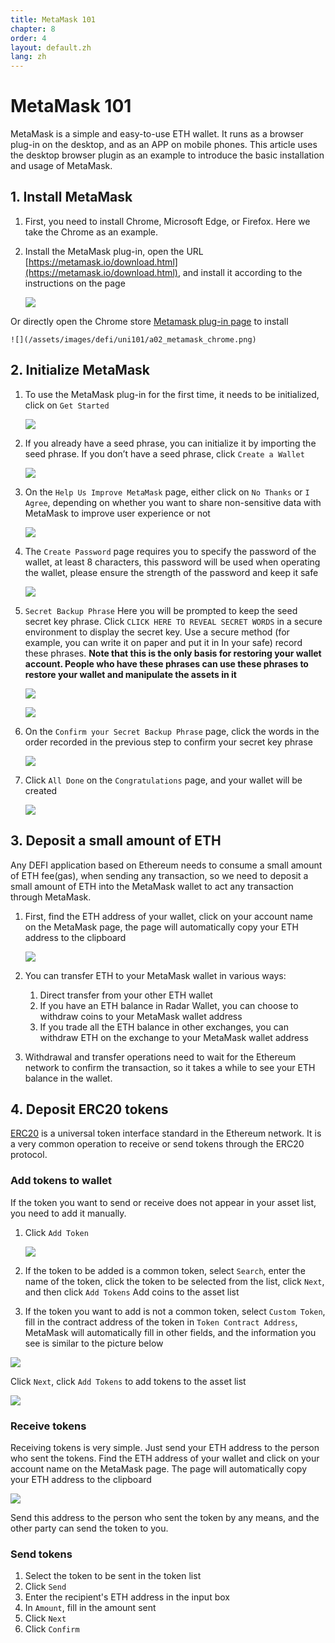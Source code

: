 ```yaml
---
title: MetaMask 101
chapter: 8
order: 4
layout: default.zh
lang: zh
---
```


# MetaMask 101

MetaMask is a simple and easy-to-use ETH wallet. It runs as a browser plug-in on the desktop, and as an APP on mobile phones. This article uses the desktop browser plugin as an example to introduce the basic installation and usage of MetaMask.

## 1. Install MetaMask

1. First, you need to install Chrome, Microsoft Edge, or Firefox. Here we take the Chrome as an example.

2. Install the MetaMask plug-in, open the URL [https://metamask.io/download.html](https://metamask.io/download.html), and install it according to the instructions on the page

     ![](/assets/images/defi/uni101/a01_metamask_download.png)

Or directly open the Chrome store [Metamask plug-in page](https://chrome.google.com/webstore/detail/nkbihfbeogaeaoehlefnkodbefgpgknn) to install

   	![](/assets/images/defi/uni101/a02_metamask_chrome.png)

## 2. Initialize MetaMask

1. To use the MetaMask plug-in for the first time, it needs to be initialized, click on `Get Started`

    ![](/assets/images/defi/uni101/a03_metamask_get_started.png)

2. If you already have a seed phrase, you can initialize it by importing the seed phrase. If you don’t have a seed phrase, click `Create a Wallet`

    ![](/assets/images/defi/uni101/a04_metamask_create_a_wallet.png)

3. On the `Help Us Improve MetaMask` page, either click on `No Thanks` or `I Agree`, depending on whether you want to share non-sensitive data with MetaMask to improve user experience or not

    ![](/assets/images/defi/uni101/a05_metamask_agreement.png)

4. The `Create Password` page requires you to specify the password of the wallet, at least 8 characters, this password will be used when operating the wallet, please ensure the strength of the password and keep it safe

    ![](/assets/images/defi/uni101/a06_metamask_new_password.png)

5. `Secret Backup Phrase` Here you will be prompted to keep the seed secret key phrase. Click `CLICK HERE TO REVEAL SECRET WORDS` in a secure environment to display the secret key. Use a secure method (for example, you can write it on paper and put it in In your safe) record these phrases. **Note that this is the only basis for restoring your wallet account. People who have these phrases can use these phrases to restore your wallet and manipulate the assets in it**

    ![](/assets/images/defi/uni101/a07_metamask_backup_phrase.png)

    ![](/assets/images/defi/uni101/a08_metamask_backup_phrase1.png)

6. On the `Confirm your Secret Backup Phrase` page, click the words in the order recorded in the previous step to confirm your secret key phrase

    ![](/assets/images/defi/uni101/a09_metamask_confirm_phrase1.png)

7. Click `All Done` on the `Congratulations` page, and your wallet will be created

    ![](/assets/images/defi/uni101/a10_metamask_all_done.png)


## 3. Deposit a small amount of ETH

Any DEFI application based on Ethereum needs to consume a small amount of ETH fee(gas), when sending any transaction, so we need to deposit a small amount of ETH into the MetaMask wallet to act any transaction through MetaMask.

1. First, find the ETH address of your wallet, click on your account name on the MetaMask page, the page will automatically copy your ETH address to the clipboard

     ![](/assets/images/defi/uni101/a25_metamask_copy_address.png)

2. You can transfer ETH to your MetaMask wallet in various ways:
      1. Direct transfer from your other ETH wallet
      2. If you have an ETH balance in Radar Wallet, you can choose to withdraw coins to your MetaMask wallet address
      3. If you trade all the ETH balance in other exchanges, you can withdraw ETH on the exchange to your MetaMask wallet address
3. Withdrawal and transfer operations need to wait for the Ethereum network to confirm the transaction, so it takes a while to see your ETH balance in the wallet.


## 4. Deposit ERC20 tokens

[ERC20](https://eips.ethereum.org/EIPS/eip-20) is a universal token interface standard in the Ethereum network. It is a very common operation to receive or send tokens through the ERC20 protocol.

### Add tokens to wallet

If the token you want to send or receive does not appear in your asset list, you need to add it manually.
1. Click `Add Token`

     ![](/assets/images/defi/uni101/a12_metamask_add_token.png)

2. If the token to be added is a common token, select `Search`, enter the name of the token, click the token to be selected from the list, click `Next`, and then click `Add Tokens` Add coins to the asset list
3. If the token you want to add is not a common token, select `Custom Token`, fill in the contract address of the token in `Token Contract Address`, MetaMask will automatically fill in other fields, and the information you see is similar to the picture below

![](/assets/images/defi/uni101/a14_metamask_custom_token_wvbc.png)

Click `Next`, click `Add Tokens` to add tokens to the asset list

![](/assets/images/defi/uni101/a15_metamask_custom_token_wvbc1.png)

### Receive tokens

Receiving tokens is very simple. Just send your ETH address to the person who sent the tokens. Find the ETH address of your wallet and click on your account name on the MetaMask page. The page will automatically copy your ETH address to the clipboard

![](/assets/images/defi/uni101/a25_metamask_copy_address.png)

Send this address to the person who sent the token by any means, and the other party can send the token to you.

### Send tokens

1. Select the token to be sent in the token list
2. Click `Send`
3. Enter the recipient's ETH address in the input box
4. In `Amount`, fill in the amount sent
5. Click `Next`
6. Click `Confirm`
